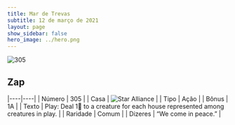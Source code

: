 ```yaml
---
title: Mar de Trevas
subtitle: 12 de março de 2021
layout: page
show_sidebar: false
hero_image: ../hero.png
---
```


![305](https://cdn.keyforgegame.com/media/card_front/pt/496_305_35FHXGRH97X5_pt.png)

## Zap

|----|----|
| Número | 305 |
| Casa | ![Star Alliance](https://archonarcana.com/images/thumb/7/7d/Star_Alliance.png/22px-Star_Alliance.png "Aliança Estelar") |
| Tipo | Ação |
| Bônus | 1A |
| Texto | Play: Deal 1 to a creature for each house represented among creatures in play. |
| Raridade | Comum |
| Dizeres | “We come in peace.” |
